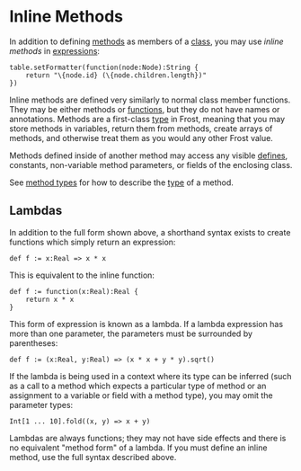 Inline Methods
==============

In addition to defining [methods](methods.md) as members of a [class](classes.md), you may use
*inline methods* in [expressions](expressions.md):

    table.setFormatter(function(node:Node):String {
        return "\{node.id} (\{node.children.length})"
    })

Inline methods are defined very similarly to normal class member functions. They may be either
methods or [functions](functions.md), but they do not have names or annotations. Methods are a
first-class [type](types.md) in Frost, meaning that you may store methods in variables, return
them from methods, create arrays of methods, and otherwise treat them as you would any other Frost
value.

Methods defined inside of another method may access any visible [defines](defines.md), constants,
non-variable method parameters, or fields of the enclosing class.

See [method types](types.md#Method%20Types) for how to describe the [type](types.md) of a method.

Lambdas
-------

In addition to the full form shown above, a shorthand syntax exists to create functions which simply
return an expression:

    def f := x:Real => x * x

This is equivalent to the inline function:

    def f := function(x:Real):Real {
        return x * x
    }

This form of expression is known as a lambda. If a lambda expression has more than one parameter,
the parameters must be surrounded by parentheses:

    def f := (x:Real, y:Real) => (x * x + y * y).sqrt()

If the lambda is being used in a context where its type can be inferred (such as a call to a method
which expects a particular type of method or an assignment to a variable or field with a method
type), you may omit the parameter types:

    Int[1 ... 10].fold((x, y) => x + y)

Lambdas are always functions; they may not have side effects and there is no equivalent "method
form" of a lambda. If you must define an inline method, use the full syntax described above.
